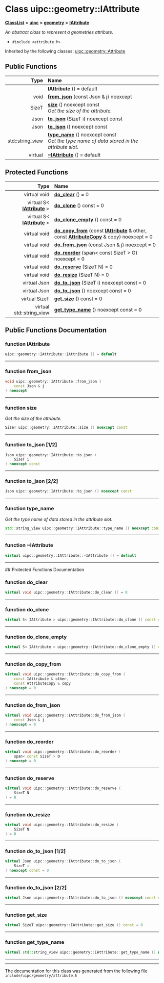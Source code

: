 

# Class uipc::geometry::IAttribute



[**ClassList**](annotated.md) **>** [**uipc**](namespaceuipc.md) **>** [**geometry**](namespaceuipc_1_1geometry.md) **>** [**IAttribute**](classuipc_1_1geometry_1_1_i_attribute.md)



_An abstract class to represent a geometries attribute._ 

* `#include <attribute.h>`





Inherited by the following classes: [uipc::geometry::Attribute](classuipc_1_1geometry_1_1_attribute.md)
































## Public Functions

| Type | Name |
| ---: | :--- |
|   | [**IAttribute**](#function-iattribute) () = default<br> |
|  void | [**from\_json**](#function-from_json) (const Json & j) noexcept<br> |
|  SizeT | [**size**](#function-size) () noexcept const<br>_Get the size of the attribute._  |
|  Json | [**to\_json**](#function-to_json-12) (SizeT i) noexcept const<br> |
|  Json | [**to\_json**](#function-to_json-22) () noexcept const<br> |
|  std::string\_view | [**type\_name**](#function-type_name) () noexcept const<br>_Get the type name of data stored in the attribute slot._  |
| virtual  | [**~IAttribute**](#function-iattribute) () = default<br> |
























## Protected Functions

| Type | Name |
| ---: | :--- |
| virtual void | [**do\_clear**](#function-do_clear) () = 0<br> |
| virtual S&lt; [**IAttribute**](classuipc_1_1geometry_1_1_i_attribute.md) &gt; | [**do\_clone**](#function-do_clone) () const = 0<br> |
| virtual S&lt; [**IAttribute**](classuipc_1_1geometry_1_1_i_attribute.md) &gt; | [**do\_clone\_empty**](#function-do_clone_empty) () const = 0<br> |
| virtual void | [**do\_copy\_from**](#function-do_copy_from) (const [**IAttribute**](classuipc_1_1geometry_1_1_i_attribute.md) & other, const [**AttributeCopy**](classuipc_1_1geometry_1_1_attribute_copy.md) & copy) noexcept = 0<br> |
| virtual void | [**do\_from\_json**](#function-do_from_json) (const Json & j) noexcept = 0<br> |
| virtual void | [**do\_reorder**](#function-do_reorder) (span&lt; const SizeT &gt; O) noexcept = 0<br> |
| virtual void | [**do\_reserve**](#function-do_reserve) (SizeT N) = 0<br> |
| virtual void | [**do\_resize**](#function-do_resize) (SizeT N) = 0<br> |
| virtual Json | [**do\_to\_json**](#function-do_to_json-12) (SizeT i) noexcept const = 0<br> |
| virtual Json | [**do\_to\_json**](#function-do_to_json-22) () noexcept const = 0<br> |
| virtual SizeT | [**get\_size**](#function-get_size) () const = 0<br> |
| virtual std::string\_view | [**get\_type\_name**](#function-get_type_name) () noexcept const = 0<br> |




## Public Functions Documentation




### function IAttribute 

```C++
uipc::geometry::IAttribute::IAttribute () = default
```




<hr>



### function from\_json 

```C++
void uipc::geometry::IAttribute::from_json (
    const Json & j
) noexcept
```




<hr>



### function size 

_Get the size of the attribute._ 
```C++
SizeT uipc::geometry::IAttribute::size () noexcept const
```




<hr>



### function to\_json [1/2]

```C++
Json uipc::geometry::IAttribute::to_json (
    SizeT i
) noexcept const
```




<hr>



### function to\_json [2/2]

```C++
Json uipc::geometry::IAttribute::to_json () noexcept const
```




<hr>



### function type\_name 

_Get the type name of data stored in the attribute slot._ 
```C++
std::string_view uipc::geometry::IAttribute::type_name () noexcept const
```




<hr>



### function ~IAttribute 

```C++
virtual uipc::geometry::IAttribute::~IAttribute () = default
```




<hr>
## Protected Functions Documentation




### function do\_clear 

```C++
virtual void uipc::geometry::IAttribute::do_clear () = 0
```




<hr>



### function do\_clone 

```C++
virtual S< IAttribute > uipc::geometry::IAttribute::do_clone () const = 0
```




<hr>



### function do\_clone\_empty 

```C++
virtual S< IAttribute > uipc::geometry::IAttribute::do_clone_empty () const = 0
```




<hr>



### function do\_copy\_from 

```C++
virtual void uipc::geometry::IAttribute::do_copy_from (
    const IAttribute & other,
    const AttributeCopy & copy
) noexcept = 0
```




<hr>



### function do\_from\_json 

```C++
virtual void uipc::geometry::IAttribute::do_from_json (
    const Json & j
) noexcept = 0
```




<hr>



### function do\_reorder 

```C++
virtual void uipc::geometry::IAttribute::do_reorder (
    span< const SizeT > O
) noexcept = 0
```




<hr>



### function do\_reserve 

```C++
virtual void uipc::geometry::IAttribute::do_reserve (
    SizeT N
) = 0
```




<hr>



### function do\_resize 

```C++
virtual void uipc::geometry::IAttribute::do_resize (
    SizeT N
) = 0
```




<hr>



### function do\_to\_json [1/2]

```C++
virtual Json uipc::geometry::IAttribute::do_to_json (
    SizeT i
) noexcept const = 0
```




<hr>



### function do\_to\_json [2/2]

```C++
virtual Json uipc::geometry::IAttribute::do_to_json () noexcept const = 0
```




<hr>



### function get\_size 

```C++
virtual SizeT uipc::geometry::IAttribute::get_size () const = 0
```




<hr>



### function get\_type\_name 

```C++
virtual std::string_view uipc::geometry::IAttribute::get_type_name () noexcept const = 0
```




<hr>

------------------------------
The documentation for this class was generated from the following file `include/uipc/geometry/attribute.h`

